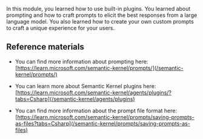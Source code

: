In this module, you learned how to use built-in plugins. You learned about prompting and how to craft prompts to elicit the best responses from a large language model. You also learned how to create your own custom prompts to craft a unique experience for your users.

## Reference materials

- You can find more information about prompting here:  [https://learn.microsoft.com/semantic-kernel/prompts/](/semantic-kernel/prompts/)

- You can learn more about Semantic Kernel plugins here: [https://learn.microsoft.com/semantic-kernel/agents/plugins/?tabs=Csharp](/semantic-kernel/agents/plugins)

- You can find more information about the prompt file format here: [https://learn.microsoft.com/semantic-kernel/prompts/saving-prompts-as-files?tabs=Csharp](/semantic-kernel/prompts/saving-prompts-as-files)